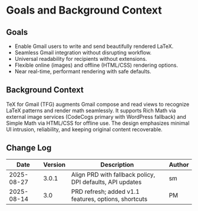 # Goals and Background Context

## Goals
- Enable Gmail users to write and send beautifully rendered LaTeX.
- Seamless Gmail integration without disrupting workflow.
- Universal readability for recipients without extensions.
- Flexible online (images) and offline (HTML/CSS) rendering options.
- Near real-time, performant rendering with safe defaults.

## Background Context
TeX for Gmail (TFG) augments Gmail compose and read views to recognize LaTeX patterns and render math seamlessly. It supports Rich Math via external image services (CodeCogs primary with WordPress fallback) and Simple Math via HTML/CSS for offline use. The design emphasizes minimal UI intrusion, reliability, and keeping original content recoverable.

## Change Log
| Date       | Version | Description                                                 | Author |
|------------|---------|-------------------------------------------------------------|--------|
| 2025-08-27 | 3.0.1   | Align PRD with fallback policy, DPI defaults, API updates | sm     |
| 2025-08-14 | 3.0     | PRD refresh; added v1.1 features, options, shortcuts       | PM     |
